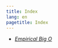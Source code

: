 ```yaml
---
title: Index
lang: en
pagetitle: Index
---
```


- [*Empirical Big O*](Empirical_Big_O.html)

<!-- - Work  
- [*Property based testing*](Property_based_testing.html)
  - [*ASP.net architecture*](ASPnetArchitecture.html)
  - [*C#, .net, and IL*](dot_net_il.html)
  - [*Cloud architecture*](cloud_architecture.html)
- Knowledge
  - [Formal Logic](First-order Set Theory.svg)
  - [*Formal Program Verification*](FormalProgramVerification.html)
    - [Alloy](Alloy.pdf)
  - [*Ontology Engineering*](OntologyEngineering.html)
  - [*Logic-Based Reasoning*](LogicBasedReasoning.html)
  - [*Machine Learning*](MachineLearning.html)
  - [*Natural Language Processing*](NaturalLanguageProcessing.html)
  - [How to do research](How_to_do_research)
- ***old***
  - [Coded Tests](CodedTests.html) -->
